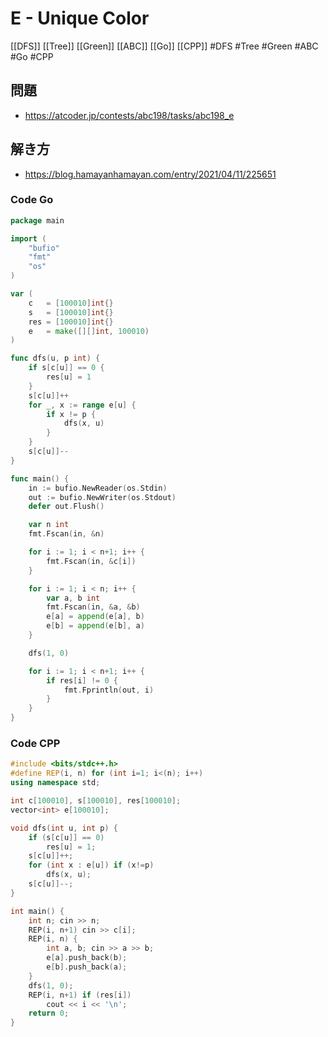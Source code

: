 # E - Unique Color
[[DFS]] [[Tree]] [[Green]] [[ABC]] [[Go]] [[CPP]]
#DFS #Tree #Green #ABC #Go #CPP 

## 問題
- https://atcoder.jp/contests/abc198/tasks/abc198_e

## 解き方
- https://blog.hamayanhamayan.com/entry/2021/04/11/225651

### Code Go
```go
package main

import (
	"bufio"
	"fmt"
	"os"
)

var (
	c   = [100010]int{}
	s   = [100010]int{}
	res = [100010]int{}
	e   = make([][]int, 100010)
)

func dfs(u, p int) {
	if s[c[u]] == 0 {
		res[u] = 1
	}
	s[c[u]]++
	for _, x := range e[u] {
		if x != p {
			dfs(x, u)
		}
	}
	s[c[u]]--
}

func main() {
	in := bufio.NewReader(os.Stdin)
	out := bufio.NewWriter(os.Stdout)
	defer out.Flush()

	var n int
	fmt.Fscan(in, &n)

	for i := 1; i < n+1; i++ {
		fmt.Fscan(in, &c[i])
	}

	for i := 1; i < n; i++ {
		var a, b int
		fmt.Fscan(in, &a, &b)
		e[a] = append(e[a], b)
		e[b] = append(e[b], a)
	}

	dfs(1, 0)

	for i := 1; i < n+1; i++ {
		if res[i] != 0 {
			fmt.Fprintln(out, i)
		}
	}
}
```

### Code CPP
```c++
#include <bits/stdc++.h>
#define REP(i, n) for (int i=1; i<(n); i++)
using namespace std;

int c[100010], s[100010], res[100010];
vector<int> e[100010];

void dfs(int u, int p) {
	if (s[c[u]] == 0)
		res[u] = 1;
	s[c[u]]++;
	for (int x : e[u]) if (x!=p)
		dfs(x, u);
	s[c[u]]--;
}

int main() {
	int n; cin >> n;
	REP(i, n+1) cin >> c[i];
	REP(i, n) {
		int a, b; cin >> a >> b;
		e[a].push_back(b);
		e[b].push_back(a);
	}
	dfs(1, 0);
	REP(i, n+1) if (res[i])
		cout << i << '\n';
	return 0;
}
```